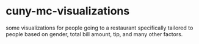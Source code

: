 # cuny-mc-visualizations
some visualizations for people going to a restaurant specifically tailored to people based on gender, total bill amount, tip, and many other factors.
